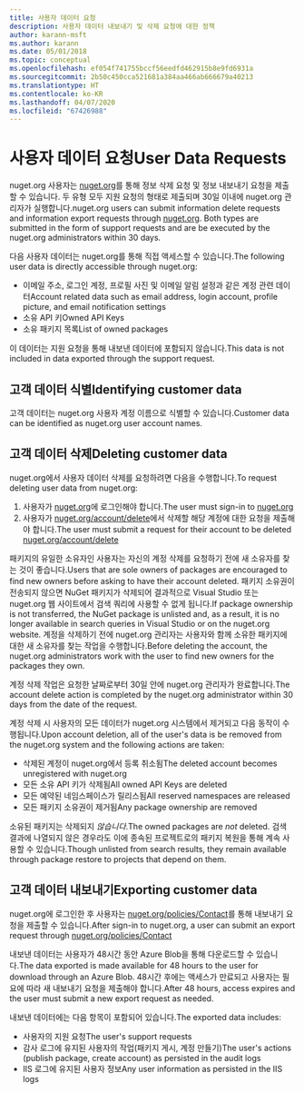 ```yaml
---
title: 사용자 데이터 요청
description: 사용자 데이터 내보내기 및 삭제 요청에 대한 정책
author: karann-msft
ms.author: karann
ms.date: 05/01/2018
ms.topic: conceptual
ms.openlocfilehash: ef054f741755bccf56eedfd462915b8e9fd6931a
ms.sourcegitcommit: 2b50c450cca521681a384aa466ab666679a40213
ms.translationtype: HT
ms.contentlocale: ko-KR
ms.lasthandoff: 04/07/2020
ms.locfileid: "67426988"
---
```

# <a name="user-data-requests"></a><span data-ttu-id="d64fb-103">사용자 데이터 요청</span><span class="sxs-lookup"><span data-stu-id="d64fb-103">User Data Requests</span></span>

<span data-ttu-id="d64fb-104">nuget.org 사용자는 [nuget.org](https://www.nuget.org)를 통해 정보 삭제 요청 및 정보 내보내기 요청을 제출할 수 있습니다. 두 유형 모두 지원 요청의 형태로 제출되며 30일 이내에 nuget.org 관리자가 실행합니다.</span><span class="sxs-lookup"><span data-stu-id="d64fb-104">nuget.org users can submit information delete requests and information export requests through [nuget.org](https://www.nuget.org). Both types are submitted in the form of support requests and are be executed by the nuget.org administrators within 30 days.</span></span>

<span data-ttu-id="d64fb-105">다음 사용자 데이터는 nuget.org를 통해 직접 액세스할 수 있습니다.</span><span class="sxs-lookup"><span data-stu-id="d64fb-105">The following user data is directly accessible through nuget.org:</span></span>

* <span data-ttu-id="d64fb-106">이메일 주소, 로그인 계정, 프로필 사진 및 이메일 알림 설정과 같은 계정 관련 데이터</span><span class="sxs-lookup"><span data-stu-id="d64fb-106">Account related data such as email address, login account, profile picture, and email notification settings</span></span>
* <span data-ttu-id="d64fb-107">소유 API 키</span><span class="sxs-lookup"><span data-stu-id="d64fb-107">Owned API Keys</span></span>
* <span data-ttu-id="d64fb-108">소유 패키지 목록</span><span class="sxs-lookup"><span data-stu-id="d64fb-108">List of owned packages</span></span>

<span data-ttu-id="d64fb-109">이 데이터는 지원 요청을 통해 내보낸 데이터에 포함되지 않습니다.</span><span class="sxs-lookup"><span data-stu-id="d64fb-109">This data is not included in data exported through the support request.</span></span>

## <a name="identifying-customer-data"></a><span data-ttu-id="d64fb-110">고객 데이터 식별</span><span class="sxs-lookup"><span data-stu-id="d64fb-110">Identifying customer data</span></span>

<span data-ttu-id="d64fb-111">고객 데이터는 nuget.org 사용자 계정 이름으로 식별할 수 있습니다.</span><span class="sxs-lookup"><span data-stu-id="d64fb-111">Customer data can be identified as nuget.org user account names.</span></span>

## <a name="deleting-customer-data"></a><span data-ttu-id="d64fb-112">고객 데이터 삭제</span><span class="sxs-lookup"><span data-stu-id="d64fb-112">Deleting customer data</span></span>

<span data-ttu-id="d64fb-113">nuget.org에서 사용자 데이터 삭제를 요청하려면 다음을 수행합니다.</span><span class="sxs-lookup"><span data-stu-id="d64fb-113">To request deleting user data from nuget.org:</span></span>

1. <span data-ttu-id="d64fb-114">사용자가 [nuget.org](https://www.nuget.org)에 로그인해야 합니다.</span><span class="sxs-lookup"><span data-stu-id="d64fb-114">The user must sign-in to [nuget.org](https://www.nuget.org)</span></span>
1. <span data-ttu-id="d64fb-115">사용자가 [nuget.org/account/delete](https://www.nuget.org/account/delete)에서 삭제할 해당 계정에 대한 요청을 제출해야 합니다.</span><span class="sxs-lookup"><span data-stu-id="d64fb-115">The user must submit a request for their account to be deleted [nuget.org/account/delete](https://www.nuget.org/account/delete)</span></span>

<span data-ttu-id="d64fb-116">패키지의 유일한 소유자인 사용자는 자신의 계정 삭제를 요청하기 전에 새 소유자를 찾는 것이 좋습니다.</span><span class="sxs-lookup"><span data-stu-id="d64fb-116">Users that are sole owners of packages are encouraged to find new owners before asking to have their account deleted.</span></span> <span data-ttu-id="d64fb-117">패키지 소유권이 전송되지 않으면 NuGet 패키지가 삭제되어 결과적으로 Visual Studio 또는 nuget.org 웹 사이트에서 검색 쿼리에 사용할 수 없게 됩니다.</span><span class="sxs-lookup"><span data-stu-id="d64fb-117">If package ownership is not transferred, the NuGet package is unlisted and, as a result, it is no longer available in search queries in Visual Studio or on the nuget.org website.</span></span> <span data-ttu-id="d64fb-118">계정을 삭제하기 전에 nuget.org 관리자는 사용자와 함께 소유한 패키지에 대한 새 소유자를 찾는 작업을 수행합니다.</span><span class="sxs-lookup"><span data-stu-id="d64fb-118">Before deleting the account, the nuget.org administrators work with the user to find new owners for the packages they own.</span></span>

<span data-ttu-id="d64fb-119">계정 삭제 작업은 요청한 날짜로부터 30일 안에 nuget.org 관리자가 완료합니다.</span><span class="sxs-lookup"><span data-stu-id="d64fb-119">The account delete action is completed by the nuget.org administrator within 30 days from the date of the request.</span></span>

<span data-ttu-id="d64fb-120">계정 삭제 시 사용자의 모든 데이터가 nuget.org 시스템에서 제거되고 다음 동작이 수행됩니다.</span><span class="sxs-lookup"><span data-stu-id="d64fb-120">Upon account deletion, all of the user's data is be removed from the nuget.org system and the following actions are taken:</span></span>

* <span data-ttu-id="d64fb-121">삭제된 계정이 nuget.org에서 등록 취소됨</span><span class="sxs-lookup"><span data-stu-id="d64fb-121">The deleted account becomes unregistered with nuget.org</span></span>
* <span data-ttu-id="d64fb-122">모든 소유 API 키가 삭제됨</span><span class="sxs-lookup"><span data-stu-id="d64fb-122">All owned API Keys are deleted</span></span>
* <span data-ttu-id="d64fb-123">모든 예약된 네임스페이스가 릴리스됨</span><span class="sxs-lookup"><span data-stu-id="d64fb-123">All reserved namespaces are released</span></span>
* <span data-ttu-id="d64fb-124">모든 패키지 소유권이 제거됨</span><span class="sxs-lookup"><span data-stu-id="d64fb-124">Any package ownership are removed</span></span>

<span data-ttu-id="d64fb-125">소유된 패키지는 삭제되지 *않습니다*.</span><span class="sxs-lookup"><span data-stu-id="d64fb-125">The owned packages are *not* deleted.</span></span> <span data-ttu-id="d64fb-126">검색 결과에 나열되지 않은 경우라도 이에 종속된 프로젝트로의 패키지 복원을 통해 계속 사용할 수 있습니다.</span><span class="sxs-lookup"><span data-stu-id="d64fb-126">Though unlisted from search results, they remain available through package restore to projects that depend on them.</span></span>

## <a name="exporting-customer-data"></a><span data-ttu-id="d64fb-127">고객 데이터 내보내기</span><span class="sxs-lookup"><span data-stu-id="d64fb-127">Exporting customer data</span></span>

<span data-ttu-id="d64fb-128">nuget.org에 로그인한 후 사용자는 [nuget.org/policies/Contact](https://www.nuget.org/policies/Contact)를 통해 내보내기 요청을 제출할 수 있습니다.</span><span class="sxs-lookup"><span data-stu-id="d64fb-128">After sign-in to nuget.org, a user can submit an export request through [nuget.org/policies/Contact](https://www.nuget.org/policies/Contact)</span></span>

<span data-ttu-id="d64fb-129">내보낸 데이터는 사용자가 48시간 동안 Azure Blob을 통해 다운로드할 수 있습니다.</span><span class="sxs-lookup"><span data-stu-id="d64fb-129">The data exported is made available for 48 hours to the user for download through an Azure Blob.</span></span> <span data-ttu-id="d64fb-130">48시간 후에는 액세스가 만료되고 사용자는 필요에 따라 새 내보내기 요청을 제출해야 합니다.</span><span class="sxs-lookup"><span data-stu-id="d64fb-130">After 48 hours, access expires and the user must submit a new export request as needed.</span></span>

<span data-ttu-id="d64fb-131">내보낸 데이터에는 다음 항목이 포함되어 있습니다.</span><span class="sxs-lookup"><span data-stu-id="d64fb-131">The exported data includes:</span></span>

* <span data-ttu-id="d64fb-132">사용자의 지원 요청</span><span class="sxs-lookup"><span data-stu-id="d64fb-132">The user's support requests</span></span>
* <span data-ttu-id="d64fb-133">감사 로그에 유지된 사용자의 작업(패키지 게시, 계정 만들기)</span><span class="sxs-lookup"><span data-stu-id="d64fb-133">The user's actions (publish package, create account) as persisted in the audit logs</span></span>
* <span data-ttu-id="d64fb-134">IIS 로그에 유지된 사용자 정보</span><span class="sxs-lookup"><span data-stu-id="d64fb-134">Any user information as persisted in the IIS logs</span></span>
